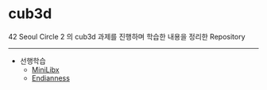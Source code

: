 # cub3d

42 Seoul Circle 2 의 cub3d 과제를 진행하며 학습한 내용을 정리한 Repository

---

- 선행학습
  - [MiniLibx](https://github.com/HyeonsikBae/42Seoul/blob/master/cud3d/MiniLibX.md)
  - [Endianness](https://github.com/HyeonsikBae/42Seoul/blob/master/cud3d/Endianness.md)